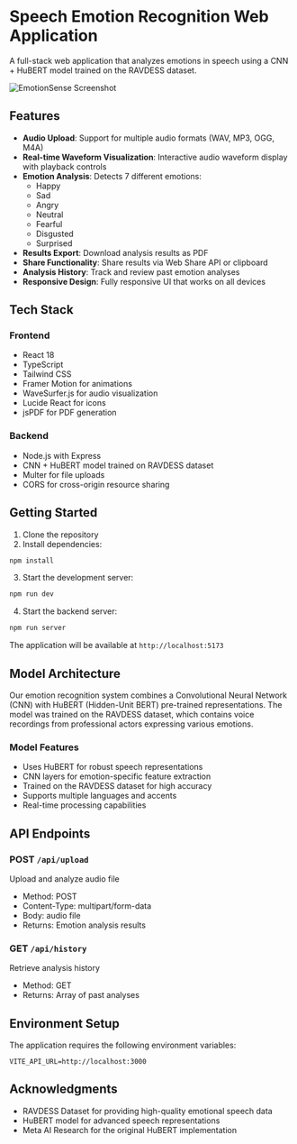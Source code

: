 # Speech Emotion Recognition Web Application

A full-stack web application that analyzes emotions in speech using a CNN + HuBERT model trained on the RAVDESS dataset.

![EmotionSense Screenshot](https://images.pexels.com/photos/3756879/pexels-photo-3756879.jpeg?auto=compress&cs=tinysrgb&w=1260&h=750&dpr=2)

## Features

- **Audio Upload**: Support for multiple audio formats (WAV, MP3, OGG, M4A)
- **Real-time Waveform Visualization**: Interactive audio waveform display with playback controls
- **Emotion Analysis**: Detects 7 different emotions:
  - Happy
  - Sad
  - Angry
  - Neutral
  - Fearful
  - Disgusted
  - Surprised
- **Results Export**: Download analysis results as PDF
- **Share Functionality**: Share results via Web Share API or clipboard
- **Analysis History**: Track and review past emotion analyses
- **Responsive Design**: Fully responsive UI that works on all devices

## Tech Stack

### Frontend

- React 18
- TypeScript
- Tailwind CSS
- Framer Motion for animations
- WaveSurfer.js for audio visualization
- Lucide React for icons
- jsPDF for PDF generation

### Backend

- Node.js with Express
- CNN + HuBERT model trained on RAVDESS dataset
- Multer for file uploads
- CORS for cross-origin resource sharing

## Getting Started

1. Clone the repository
2. Install dependencies:

```bash
npm install
```

3. Start the development server:

```bash
npm run dev
```

4. Start the backend server:

```bash
npm run server
```

The application will be available at `http://localhost:5173`

## Model Architecture

Our emotion recognition system combines a Convolutional Neural Network (CNN) with HuBERT (Hidden-Unit BERT) pre-trained representations. The model was trained on the RAVDESS dataset, which contains voice recordings from professional actors expressing various emotions.

### Model Features

- Uses HuBERT for robust speech representations
- CNN layers for emotion-specific feature extraction
- Trained on the RAVDESS dataset for high accuracy
- Supports multiple languages and accents
- Real-time processing capabilities

## API Endpoints

### POST `/api/upload`

Upload and analyze audio file

- Method: POST
- Content-Type: multipart/form-data
- Body: audio file
- Returns: Emotion analysis results

### GET `/api/history`

Retrieve analysis history

- Method: GET
- Returns: Array of past analyses

## Environment Setup

The application requires the following environment variables:

```env
VITE_API_URL=http://localhost:3000
```

## Acknowledgments

- RAVDESS Dataset for providing high-quality emotional speech data
- HuBERT model for advanced speech representations
- Meta AI Research for the original HuBERT implementation
